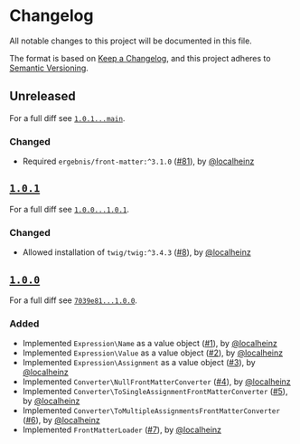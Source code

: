 # Changelog

All notable changes to this project will be documented in this file.

The format is based on [Keep a Changelog](https://keepachangelog.com/en/1.0.0/), and this project adheres to [Semantic Versioning](https://semver.org/spec/v2.0.0.html).

## Unreleased

For a full diff see [`1.0.1...main`][1.0.1...main].

### Changed

- Required `ergebnis/front-matter:^3.1.0` ([#81]), by [@localheinz]

## [`1.0.1`][1.0.1]

For a full diff see [`1.0.0...1.0.1`][1.0.0...1.0.1].

### Changed

- Allowed installation of `twig/twig:^3.4.3` ([#8]), by [@localheinz]

## [`1.0.0`][1.0.0]

For a full diff see [`7039e81...1.0.0`][7039e81...1.0.0].

### Added

- Implemented `Expression\Name` as a value object ([#1]), by [@localheinz]
- Implemented `Expression\Value` as a value object ([#2]), by [@localheinz]
- Implemented `Expression\Assignment` as a value object ([#3]), by [@localheinz]
- Implemented `Converter\NullFrontMatterConverter` ([#4]), by [@localheinz]
- Implemented `Converter\ToSingleAssignmentFrontMatterConverter` ([#5]), by [@localheinz]
- Implemented `Converter\ToMultipleAssignmentsFrontMatterConverter` ([#6]), by [@localheinz]
- Implemented `FrontMatterLoader` ([#7]), by [@localheinz]

[1.0.0]: https://github.com/ergebnis/twig-front-matter/releases/tag/1.0.0
[1.0.1]: https://github.com/ergebnis/twig-front-matter/releases/tag/1.0.1

[7039e81...1.0.0]: https://github.com/ergebnis/twig-front-matter/compare/7039e81...1.0.0
[1.0.0...1.0.1]: https://github.com/ergebnis/twig-front-matter/compare/1.0.0...1.0.1
[1.0.1...main]: https://github.com/ergebnis/twig-front-matter/compare/1.0.1...main

[#1]: https://github.com/ergebnis/twig-front-matter/pull/1
[#2]: https://github.com/ergebnis/twig-front-matter/pull/2
[#3]: https://github.com/ergebnis/twig-front-matter/pull/3
[#4]: https://github.com/ergebnis/twig-front-matter/pull/4
[#5]: https://github.com/ergebnis/twig-front-matter/pull/5
[#6]: https://github.com/ergebnis/twig-front-matter/pull/6
[#7]: https://github.com/ergebnis/twig-front-matter/pull/7
[#8]: https://github.com/ergebnis/twig-front-matter/pull/8
[#81]: https://github.com/ergebnis/twig-front-matter/pull/81

[@localheinz]: https://github.com/localheinz
